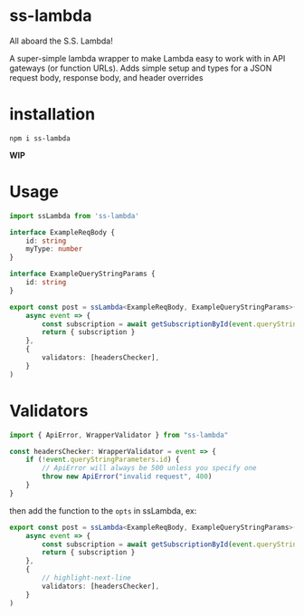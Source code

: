 # ss-lambda

All aboard the S.S. Lambda!

A super-simple lambda wrapper to make Lambda easy to work with in API gateways (or function URLs). Adds simple setup and types for a JSON request body, response body, and header overrides

# installation

`npm i ss-lambda`

**WIP**

# Usage

```ts
import ssLambda from 'ss-lambda'

interface ExampleReqBody {
    id: string
    myType: number
}

interface ExampleQueryStringParams {
    id: string
}

export const post = ssLambda<ExampleReqBody, ExampleQueryStringParams>(
    async event => {
        const subscription = await getSubscriptionById(event.queryStringParameters.id)
        return { subscription }
    },
    {
        validators: [headersChecker],
    }
)
```

# Validators
```ts
import { ApiError, WrapperValidator } from "ss-lambda"

const headersChecker: WrapperValidator = event => {
    if (!event.queryStringParameters.id) {
        // ApiError will always be 500 unless you specify one
        throw new ApiError("invalid request", 400)
    }
}

```
then add the function to the `opts` in ssLambda, ex:
```ts
export const post = ssLambda<ExampleReqBody, ExampleQueryStringParams>(
    async event => {
        const subscription = await getSubscriptionById(event.queryStringParameters.id)
        return { subscription }
    },
    {
        // highlight-next-line
        validators: [headersChecker],
    }
)
```

